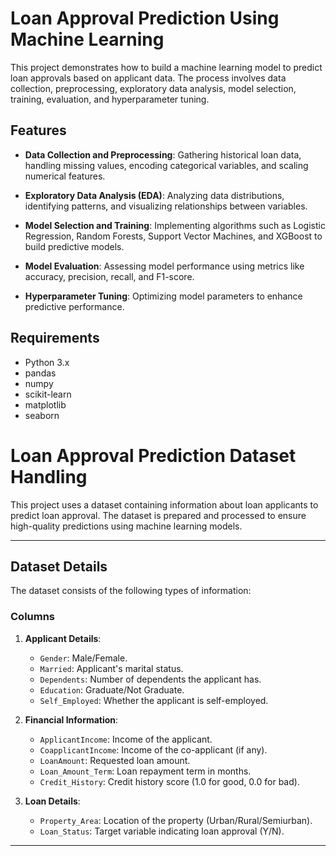 # Loan Approval Prediction Using Machine Learning

This project demonstrates how to build a machine learning model to predict loan approvals based on applicant data. The process involves data collection, preprocessing, exploratory data analysis, model selection, training, evaluation, and hyperparameter tuning.

## Features

- **Data Collection and Preprocessing**: Gathering historical loan data, handling missing values, encoding categorical variables, and scaling numerical features.

- **Exploratory Data Analysis (EDA)**: Analyzing data distributions, identifying patterns, and visualizing relationships between variables.

- **Model Selection and Training**: Implementing algorithms such as Logistic Regression, Random Forests, Support Vector Machines, and XGBoost to build predictive models.

- **Model Evaluation**: Assessing model performance using metrics like accuracy, precision, recall, and F1-score.

- **Hyperparameter Tuning**: Optimizing model parameters to enhance predictive performance.

## Requirements

- Python 3.x
- pandas
- numpy
- scikit-learn
- matplotlib
- seaborn

# Loan Approval Prediction Dataset Handling

This project uses a dataset containing information about loan applicants to predict loan approval. The dataset is prepared and processed to ensure high-quality predictions using machine learning models.

---

## Dataset Details

The dataset consists of the following types of information:

### Columns
1. **Applicant Details**:
   - `Gender`: Male/Female.
   - `Married`: Applicant's marital status.
   - `Dependents`: Number of dependents the applicant has.
   - `Education`: Graduate/Not Graduate.
   - `Self_Employed`: Whether the applicant is self-employed.

2. **Financial Information**:
   - `ApplicantIncome`: Income of the applicant.
   - `CoapplicantIncome`: Income of the co-applicant (if any).
   - `LoanAmount`: Requested loan amount.
   - `Loan_Amount_Term`: Loan repayment term in months.
   - `Credit_History`: Credit history score (1.0 for good, 0.0 for bad).

3. **Loan Details**:
   - `Property_Area`: Location of the property (Urban/Rural/Semiurban).
   - `Loan_Status`: Target variable indicating loan approval (Y/N).

---
